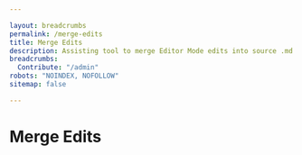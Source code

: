 ```yaml
---

layout: breadcrumbs
permalink: /merge-edits
title: Merge Edits
description: Assisting tool to merge Editor Mode edits into source .md files
breadcrumbs:
  Contribute: "/admin"
robots: "NOINDEX, NOFOLLOW"
sitemap: false

---
```


# Merge Edits

<style type="text/css">
.ghcms-merge textarea {
	width: 100%;
	height: 200px;
}
.ghcms-merge .save {
	color: green;
}
.ghcms-merge .clear {
	color: red;
}
.source-links, .update-links {
	display: flex;
	flex-wrap: wrap;
}
.source-links *, .update-links * {
	flex-grow: 1;
}
</style>

<script type="text/javascript">
	
var debug;
var afterDispatch = function(){ $.getScript('/assets/js/merger.js'); }

</script>

